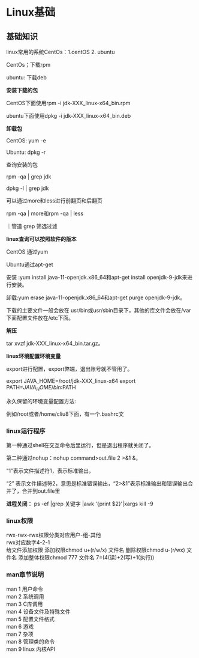 # Linux基础

## 基础知识

linux常用的系统CentOs：1.centOS  2. ubuntu

CentOs；下载rpm

ubuntu: 下载deb

**安装下载的包**

CentOS下面使用rpm -i jdk-XXX_linux-x64_bin.rpm

ubuntu下面使用dpkg -i jdk-XXX_linux-x64_bin.deb

**卸载包**

CentOS: yum -e

Ubuntu: dpkg -r

查询安装的包

rpm -qa | grep jdk

dpkg -l | grep jdk

可以通过more和less进行前翻页和后翻页

rpm -qa | more和rpm -qa | less

｜管道  grep 筛选过滤

**linux查询可以按照软件的版本**

CentOS 通过yum

Ubuntu通过apt-get

安装 :yum install java-11-openjdk.x86_64和apt-get install openjdk-9-jdk来进行安装。

卸载:yum erase java-11-openjdk.x86_64和apt-get purge openjdk-9-jdk。

下载的主要文件一般会放在 usr/bin或usr/sbin目录下，其他的库文件会放在/var下面配置文件放在/etc下面。

**解压**

tar xvzf jdk-XXX_linux-x64_bin.tar.gz。

**linux环境配置环境变量**

export进行配置，export弊端，退出账号就不管用了。

export JAVA_HOME=/root/jdk-XXX_linux-x64 export PATH=$JAVA_HOME/bin:$PATH

永久保留的环境变量配置方法:

例如/root或者/home/cliu8下面，有一个.bashrc文

### linux运行程序

第一种通过shell在交互命令后里运行，但是退出程序就关闭了。

第二种通过nohup：nohup command>out.file 2 >&1 &，

“1”表示文件描述符1，表示标准输出，

“2” 表示文件描述符2，意思是标准错误输出，“2>&1”表示标准输出和错误输出合并了，合并到out.file里

**进程关闭：** ps -ef |grep 关键字  |awk '{print $2}'|xargs kill -9

### linux权限
rwx-rwx-rwx权限分类对应用户-组-其他</br>
rwx对应数字4-2-1</br>
给文件添加权限
添加权限chmod u+(r/w/x) 文件名
删除权限chmod u-(r/wx) 文件名
添加整体权限chmod 777 文件名  7=(4(读)+2(写)+1(执行))

### man章节说明
man 1 用户命令</br>
man 2 系统调用</br>
man 3 C库调用</br>
man 4 设备文件及特殊文件</br>
man 5 配置文件格式</br>
man 6 游戏</br>
man 7 杂项</br>
man 8 管理类的命令</br>
man 9 linux 内核API</br>
